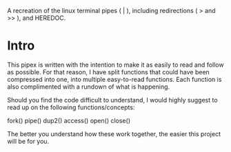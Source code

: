 A recreation of the linux terminal pipes ( | ), including redirections ( > and >> ), and HEREDOC.

# Intro

This pipex is written with the intention to make it as easily to read and follow as possible.
For that reason, I have split functions that could have been compressed into one, into multiple easy-to-read functions.
Each function is also complimented with a rundown of what is happening. 

Should you find the code difficult to understand, I would highly suggest to read up on the following functions/concepts:

fork()
pipe()
dup2()
access()
open()
close()

The better you understand how these work together, the easier this project will be for you.
